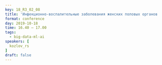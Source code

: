```yaml
---
key: 18_R3_02_08
title: 'Инфекционно-воспалительные заболевания женских половых органов: проблемы и решения'
format: conference
day: 2019-10-18
time: 16.40 – 17.00
tags:
  - big-data-ml-ai
speakers: [
  kozlov_rs
]
draft: false
---
```

